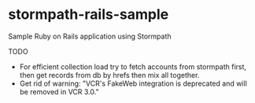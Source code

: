 stormpath-rails-sample
======================

Sample Ruby on Rails application using Stormpath

TODO

* For efficient collection load try to fetch accounts from stormpath first,  then get records from db by hrefs then mix all together.
* Get rid of warning: "VCR's FakeWeb integration is deprecated and will be removed in VCR 3.0."

